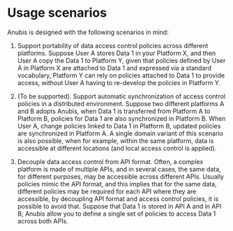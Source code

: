 # Usage scenarios

Anubis is designed with the following scenarios in mind:

1. Support portability of data access control policies across different
  platforms. Suppose User A stores Data 1 in your Platform X, and then User A
  copy the Data 1 to Platform Y, given that policies defined by User A in
  Platform X are attached to Data 1 and expressed via a standard vocabulary,
  Platform Y can rely on policies attached to Data 1 to provide access,
  without User A having to re-develop the policies in Platform Y.

1. (To be supported). Support automatic synchronization of access control
  policies in a distributed environment. Suppose two different platforms
  A and B adopts Anubis, when Data 1 is transferred from Platform A to
  Platform B, policies for Data 1 are also synchronized in Platform B.
  When User A, change policies linked to Data 1 in Platform B, updated policies
  are synchronized in Platform A. A single domain variant of this scenario
  is also possible, when for example, within the same platform, data is
  accessible at different locations (and local access control is applied).

1. Decouple data access control from API format. Often, a complex platform
  is made of multiple APIs, and in several cases, the same data, for different
  purposes, may be accessible across different APIs. Usually policies mimic
  the API format, and this implies that for the same data, different policies
  may be required for each API where they are accessible, by decoupling API
  format and access control policies, it is possible to avoid that. 
  Suppose that Data 1 is stored in API A and in API B, Anubis allow you
  to define a single set of policies to access Data 1 across both APIs.

